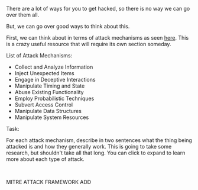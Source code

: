 <p></p><p>There are a lot of ways for you to get hacked, so there is no way we can go over them all.&nbsp;</p><p>But, we can go over good ways to think about this.&nbsp;</p><p>First, we can think about in terms of attack mechanisms as seen&nbsp;<a href="https://capec.mitre.org/data/definitions/1000.html">here</a>. This is a crazy useful resource that will require its own section someday.</p><p>List of Attack Mechanisms:</p><p></p><ul><li>Collect and Analyze Information&nbsp;<br></li><li>Inject Unexpected Items&nbsp;<br></li><li>Engage in Deceptive Interactions&nbsp;<br></li><li>Manipulate Timing and State<br></li><li>Abuse Existing Functionality<br></li><li>Employ Probabilistic Techniques&nbsp;<br></li><li>Subvert Access Control&nbsp;<br></li><li>Manipulate Data Structures&nbsp;<br></li><li>Manipulate System Resources&nbsp;<br></li></ul><p>Task:&nbsp;</p><p>For each attack mechanism, describe in two sentences what the thing being attacked is and how they generally work. This is going to take some research, but shouldn't take all that long. You can click to expand to learn more about each type of attack.&nbsp;</p><br><p></p>


MITRE ATTACK FRAMEWORK ADD